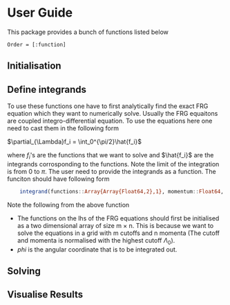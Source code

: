 # User Guide

This package provides a bunch of functions listed below

```@index
Order = [:function]
```
## Initialisation


## Define integrands

To use these functions one have to first analytically find the exact FRG equation which they want to numerically solve. Usually the FRG equaitons are coupled integro-differential equation. To use the equations here one need to cast them in the following form

$\partial_{\Lambda}f_i = \int_0^{\pi/2}\hat{f_i}$

where $f_i$'s are the functions that we want to solve and $\hat{f_i}$ are the integrands corrosponding to the functions. Note the limit of the integration is from $0$ to $\pi$. The user need to provide the integrands as a function. The funciton should have following form

```julia
    integrand(functions::Array{Array{Float64,2},1}, momentum::Float64, cutoff::Float64, phi::Float64, m::Int64, n::Int64)
```
Note the following from the above function

 - The functions on the lhs of the FRG equations should first be initialised as a two dimensional array of size m $\times$ n. This is because we want to solve the equations in a grid with m cutoffs and n momenta (The cutoff and momenta is normalised with the highest cutoff $\Lambda_0$).
 - _phi_ is the angular coordinate that is to be integrated out.

## Solving

## Visualise Results